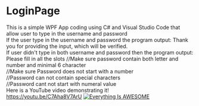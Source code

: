 # LoginPage
This is a simple WPF App coding using C# and Visual Studio Code that allow user to type in the username and password                       
If the user type in the username and password the program output: Thank you for providing the input, which will be verified.            
If user didn't type in both username and password then the program output: Please fill in all the slots
//Make sure password contain both letter and number and minimal 6 character            
//Make sure Password does not start with a number             
//Password can not contain special characters          
//Password cant not start with numeral value           
Here is a YouTube video demonstrating it!                      
https://youtu.be/C7Aha8V7ArU
[![Everything Is AWESOME](http://i.imgur.com/Ot5DWAW.png)](https://www.youtube.com/watch?v=C7Aha8V7ArU "Everything Is AWESOME")
